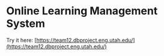 # Online Learning Management System

Try it here: [https://team12.dbproject.eng.utah.edu/](https://team12.dbproject.eng.utah.edu/)

